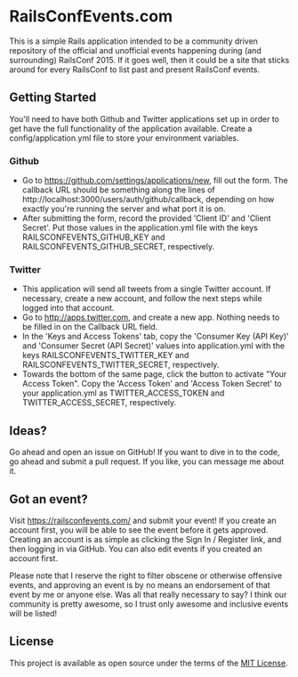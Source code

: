 # RailsConfEvents.com

This is a simple Rails application intended to be a community driven
repository of the official and unofficial events happening during (and
surrounding) RailsConf 2015. If it goes well, then it could be a site that
sticks around for every RailsConf to list past and present RailsConf events.

## Getting Started
You'll need to have both Github and Twitter applications set up in order to get have the full functionality of the
application available.  Create a config/application.yml file to store your environment variables.


### Github
* Go to https://github.com/settings/applications/new, fill out the form.  The callback URL should be something along the
lines of http://localhost:3000/users/auth/github/callback, depending on how exactly you're running the server and what port it is on.
* After submitting the form, record the provided 'Client ID' and 'Client Secret'.  Put those values in the application.yml file
with the keys RAILSCONFEVENTS_GITHUB_KEY and RAILSCONFEVENTS_GITHUB_SECRET, respectively.

### Twitter
* This application will send all tweets from a single Twitter account.  If necessary, create a new account, and follow the next
steps while logged into that account.
* Go to http://apps.twitter.com, and create a new app.  Nothing needs to be filled in on the Callback URL field.
* In the 'Keys and Access Tokens' tab, copy the 'Consumer Key (API Key)' and 'Consumer Secret (API Secret)' values into
application.yml with the keys RAILSCONFEVENTS_TWITTER_KEY and RAILSCONFEVENTS_TWITTER_SECRET, respectively.
* Towards the bottom of the same page, click the button to activate "Your Access Token".  Copy the 'Access Token' and
'Access Token Secret' to your application.yml as TWITTER_ACCESS_TOKEN and TWITTER_ACCESS_SECRET, respectively.

## Ideas?

Go ahead and open an issue on GitHub! If you want to dive in to the code, go
ahead and submit a pull request. If you like, you can message me about it.

## Got an event?

Visit https://railsconfevents.com/ and submit your event! If you create an
account first, you will be able to see the event before it gets approved.
Creating an account is as simple as clicking the Sign In / Register link, and
then logging in via GitHub. You can also edit events if you created an
account first.

Please note that I reserve the right to filter obscene or otherwise offensive
events, and approving an event is by no means an endorsement of that event by
me or anyone else. Was all that really necessary to say? I think our
community is pretty awesome, so I trust only awesome and inclusive events
will be listed!

## License

This project is available as open source under the terms of the
[MIT License](http://opensource.org/licenses/MIT).
